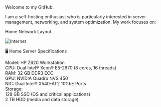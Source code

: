 Welcome to my GitHub.

I am a self-hosting enthusiast who is particularly interested in server management, networking, and system optimization. My work focuses on:

Home Network Layout

![Internet](https://github.com/user-attachments/assets/b5faf5af-d7b2-439c-a1fe-b5236896ac09)

🖥️ Home Server Specifications

  Model: HP Z620 Workstation\
   CPU: Dual Intel® Xeon® E5-2670 (8 cores, 16 threads)\
   RAM: 32 GB DDR3 ECC\
   GPU: NVIDIA Quadro NVS 450\
   NIC: Dual Intel® X540-AT2 10GbE Ports\
   Storage:\
        128 GB SSD (OS and critical applications)\
        2 TB HDD (media and data storage)



